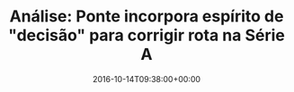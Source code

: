 ---
layout: post
title: "Análise: Ponte incorpora espírito de \"decisão\" para corrigir rota na Série A"
date: 2016-10-14T09:38:00+00:00
external_link: "http://globoesporte.globo.com/sp/campinas-e-regiao/futebol/times/ponte-preta/noticia/2016/10/analise-ponte-incorpora-espirito-de-decisao-para-corrigir-rota-na-serie.html"
categories: news "globo.com"
---
